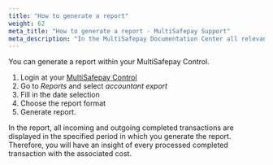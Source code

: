 ```yaml
---
title: "How to generate a report"
weight: 62
meta_title: "How to generate a report - MultiSafepay Support"
meta_description: "In the MultiSafepay Documentation Center all relevant information regarding our Plugins and API. As well as Support pages for Payment Method, Tools and General Questions. You can also find the contact details of our Support Team and Integration Team."
---
```


You can generate a report within your MultiSafepay Control.

1. Login at your [MultiSafepay Control](https://merchant.multisafepay.com)
2. Go to _Reports_ and select _accountant export_
3. Fill in the date selection
4. Choose the report format
5. Generate report.

In the report, all incoming and outgoing completed transactions are displayed in the specified period in which you generate the report.
Therefore, you will have an insight of every processed completed transaction with the associated cost.
